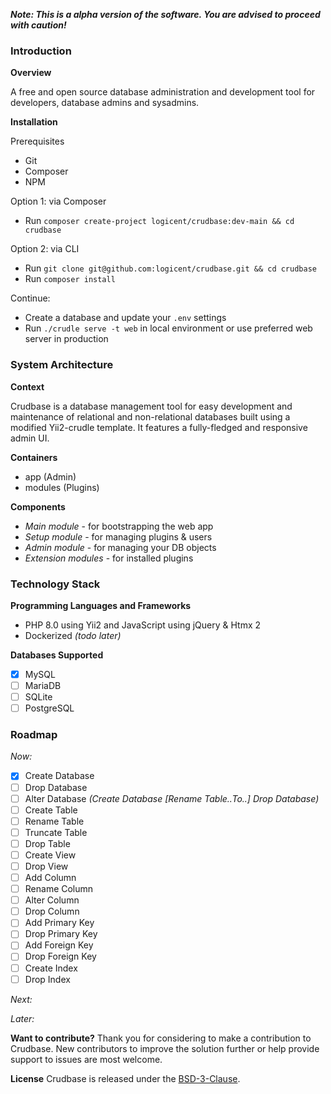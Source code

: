**_Note: This is a alpha version of the software. You are advised to proceed with caution!_**

### Introduction

**Overview**

A free and open source database administration and development tool for developers, database admins and sysadmins.

**Installation**

Prerequisites
- Git
- Composer
- NPM

Option 1: via Composer
- Run `composer create-project logicent/crudbase:dev-main && cd crudbase`

Option 2: via CLI
- Run `git clone git@github.com:logicent/crudbase.git && cd crudbase`
- Run `composer install`

Continue:
- Create a database and update your `.env` settings
- Run `./crudle serve -t web` in local environment or use preferred web server in production

### System Architecture

**Context**

Crudbase is a database management tool for easy development and maintenance of relational and non-relational databases built using a modified Yii2-crudle template. It features a fully-fledged and responsive admin UI.

**Containers**
- app (Admin)
- modules (Plugins)

**Components**
- _Main module_ - for bootstrapping the web app
- _Setup module_ - for managing plugins & users
- _Admin module_ - for managing your DB objects
- _Extension modules_ - for installed plugins

### Technology Stack
**Programming Languages and Frameworks**
- PHP 8.0 using Yii2 and JavaScript using jQuery & Htmx 2
- Dockerized _(todo later)_

**Databases Supported**
- [x] MySQL
- [ ] MariaDB
- [ ] SQLite
- [ ] PostgreSQL
<!-- - [ ] MongoDB -->
<!-- - [ ] Redis -->

### Roadmap
_Now:_
- [x] Create Database
- [ ] Drop Database
- [ ] Alter Database _(Create Database [Rename Table..To..] Drop Database)_
- [ ] Create Table
- [ ] Rename Table
- [ ] Truncate Table
- [ ] Drop Table
- [ ] Create View
- [ ] Drop View
- [ ] Add Column
- [ ] Rename Column
- [ ] Alter Column
- [ ] Drop Column
- [ ] Add Primary Key
- [ ] Drop Primary Key
- [ ] Add Foreign Key
- [ ] Drop Foreign Key
- [ ] Create Index
- [ ] Drop Index

_Next:_

_Later:_

**Want to contribute?**
Thank you for considering to make a contribution to Crudbase.
New contributors to improve the solution further or help provide support to issues are most welcome.

**License**
Crudbase is released under the [BSD-3-Clause](https://opensource.org/licenses/BSD-3-Clause).